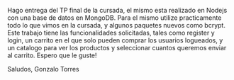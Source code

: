 
Hago entrega del TP final de la cursada, el mismo esta realizado en Nodejs con una base de datos en MongoDB.
Para el mismo utilize practicamente todo lo que vimos en la cursada, y algunos paquetes nuevos como bcrypt.
Este trabajo tiene las funcionalidades solicitadas, tales como register y login, un carrito en el que solo pueden comprar los usuarios logueados, y un catalogo para ver los productos y seleccionar cuantos queremos enviar al carrito.
Espero que le guste!

Saludos, Gonzalo Torres
